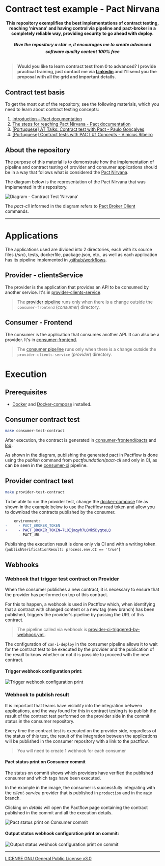 
<div align="center">
  <h1>Contract test example - Pact Nirvana</h1>
  <h4>This repository exemplifies the best implementations of contract testing, reaching 'nirvana' and having control via pipeline and pact-broker in a completely reliable way, providing security to go ahead with deploy.</h4>
  <b><i>Give the repository a star ⭐, it encourages me to create advanced software quality content 100% free</i></b>
</div>
<br>

> **Would you like to learn contract test from 0 to advanced? I provide practical training, just contact me via [Linkedin](https://www.linkedin.com/in/paulo-goncalves) and I'll send you the proposal with all the grid and important details.**

## Contract test basis

To get the most out of the repository, see the following materials, which you need to learn about contract testing concepts:

1. [Introduction - Pact documentation](https://docs.pact.io/)
1. [The steps for reaching Pact Nirvana - Pact documentation](https://docs.pact.io/pact_nirvana)
1. [[Portuguese] AT Talks: Contract test with Pact - Paulo Gonçalves](https://www.youtube.com/watch?v=1c2JmM9dafA)
1. [[Portuguese] Contract tests with PACT #1 Concepts - Vinícius Ribeiro](https://www.zup.com.br/blog/testes-de-contratos-com-pact-1-conceitos)

## About the repository

The purpose of this material is to demonstrate how the implementation of pipeline and contract testing of provider and consumer applications should be in a way that follows what is considered the [Pact Nirvana](https://docs.pact.io/pact_nirvana/).

The diagram below is the representation of the Pact Nirvana that was implemented in this repository.

![Diagram - Contract Test 'Nirvana'](.github/contract-test-diagram.png)

The _pact-cli_ informed in the diagram refers to [Pact Broker Client](https://github.com/pact-foundation/pact_broker-client) commands.

---

# Applications

The applications used are divided into 2 directories, each with its source files (_/src_), tests, dockerfile, package.json, etc., as well as each application has its pipeline implemented in [.github/workflows](./.github/workflows).

## Provider - clientsService

The provider is the application that provides an API to be consumed by another service. It's in [provider-clients-service](./provider-clients-service).

> The [provider pipeline](./.github/workflows/provider-ci.yml) runs only when there is a change outside the `consumer-frontend` (_consumer_) directory.

## Consumer - Frontend

The consumer is the application that consumes another API. It can also be a provider. It's in [consumer-frontend](./consumer-frontend).

> The [consumer pipeline](./.github/workflows/consumer-ci.yml) runs only when there is a change outside the `provider-clients-service` (_provider_) directory.

# Execution

## Prerequisites

- [Docker](https://docs.docker.com/get-docker/) and [Docker-compose](https://docs.docker.com/compose/install/) installed.

## Consumer contract test

```sh
make consumer-test-contract
```

After execution, the contract is generated in [consumer-frontend/pacts](./consumer-frontend/pacts) and [log](./consumer-frontend/logs).

As shown in the diagram, publishing the generated pact in Pactflow is done using the _publish_ command from _pactfoundation/pact-cli_ and only in CI, as can be seen in the [consumer-ci](.github/workflows/consumer-ci.yml) pipeline.

## Provider contract test

```sh
make provider-test-contract
```

To be able to run the provider test, change the [docker-compose](docker-compose.yml) file as shown in the example below to use the Pactflow read token and allow you to download the contracts published by the consumer.

```diff
    environment:
-     - PACT_BROKER_TOKEN
+     - PACT_BROKER_TOKEN=7L0Ijmqyh7LOMk5DyqteLQ
      - PACT_URL
```

Publishing the execution result is done only via CI and with a writing token. (`publishVerificationResult: process.env.CI == 'true'`)

## Webhooks

### Webhook that trigger test contract on Provider

When the consumer publishes a new contract, it is necessary to ensure that the provider has performed on top of this contract.

For this to happen, a webhook is used in Pactflow which, when identifying that a contract with changed content or a new tag (new branch) has been published, triggers the provider's pipeline by passing the URL of this contract.

> The pipeline called via webhook is [provider-ci-triggered-by-webhook.yml](./.github/workflows/provider-ci-triggered-by-webhook.yml).

The configuration of `can-i-deploy` in the consumer pipeline allows it to wait for the contract test to be executed by the provider and the publication of the result to know whether or not it is possible to proceed with the new contract.

#### Trigger webhook configuration print:

![Trigger webhook configuration print](.github/webhook-trigger.png)

### Webhook to publish result

It is important that teams have visibility into the integration between applications, and the way found for this in contract testing is to publish the result of the contract test performed on the provider side in the commit status in the consumer repository.

Every time the contract test is executed on the provider side, regardless of the status of this test, the result of the integration between the applications will be published in the consumer repository with a link to the pactflow.

> You will need to create 1 webhook for each consumer

#### Pact status print on Consumer commit

The status on commit shows which providers have verified the published consumer and which tags have been executed.

In the example in the image, the consumer is successfully integrating with the _client-service_ provider that is published in `production` and in the `main` branch.

Clicking on _details_ will open the Pactflow page containing the contract published in the commit and all the execution details.

![Pact status print on Consumer commit](.github/commit-status.png)

#### Output status webhook configuration print on commit:

![Output status webhook configuration print on commit](.github/webhook-test-status.png)

---

[LICENSE GNU General Public License v3.0](./LICENSE)
